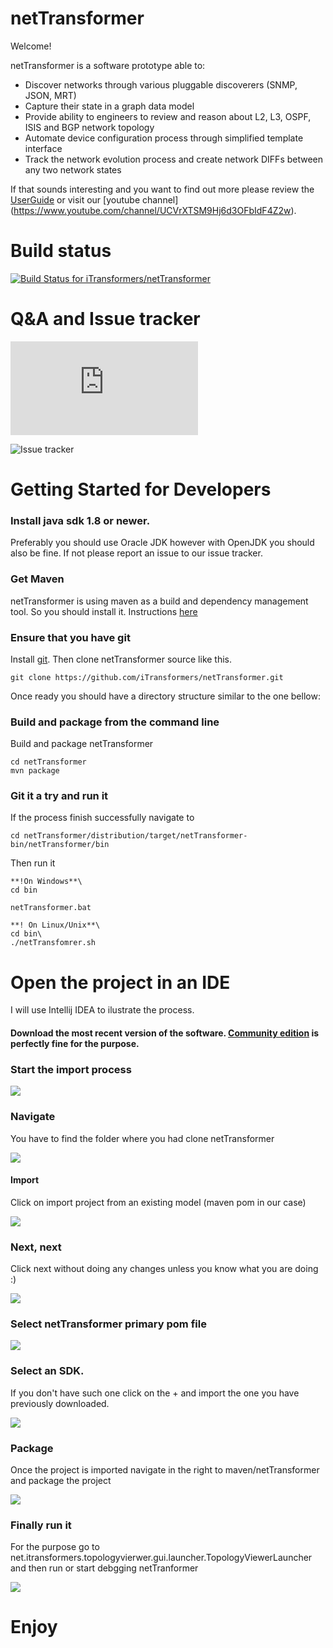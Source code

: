 netTransformer
==============
Welcome!

netTransformer is a software prototype able to:
*	Discover networks through various pluggable discoverers (SNMP, JSON, MRT)
*	Capture their state in a graph data model
*	Provide ability to engineers to review and reason about L2, L3, OSPF, ISIS and BGP network topology
*	Automate device configuration process through simplified template interface
*	Track the network evolution process and create network DIFFs between any two network states

If that sounds interesting and you want to find out more please review the [UserGuide](http://www.itransformers.net/UserGuide-Pirin.pdf) or visit our [youtube channel] (https://www.youtube.com/channel/UCVrXTSM9Hj6d3OFbIdF4Z2w). 

Build status 
==============
[ ![Build Status for iTransformers/netTransformer](https://codeship.com/projects/c47eaf80-d1cd-0133-f191-46ddfea9cbb7/status?branch=master)](https://codeship.com/projects/141650)

Q&A and Issue tracker
==============

![Community forum](http://forum.itransformers.net/fluxbb/index.php) 

![Issue tracker](https://github.com/iTransformers/netTransformer/issues)

Getting Started for Developers
==============

### Install java sdk 1.8 or newer. 
Preferably you should use Oracle JDK however with OpenJDK you should also be fine. If not please report an issue to our issue tracker. 

### Get Maven
netTransformer is using maven as a build and dependency management tool. So you should install it. Instructions  [here](http://maven.apache.org/guides/getting-started/maven-in-five-minutes.html)


### Ensure that you have git 
Install [git](https://git-scm.com/book/en/v2/Getting-Started-Installing-Git). Then clone netTransformer source like this. 
```
git clone https://github.com/iTransformers/netTransformer.git
```
Once ready you should have a directory structure similar to the one bellow:

### Build and package from the command line
Build and package netTransformer 
```
cd netTransformer
mvn package
```

### Git it a try and run it
If the process finish successfully navigate to 
```
cd netTransformer/distribution/target/netTransformer-bin/netTransformer/bin
```
Then run it
```
**!On Windows**\
cd bin

netTransformer.bat

**! On Linux/Unix**\
cd bin\
./netTransfomrer.sh
```



Open the project in an IDE 
==============

I will use Intellij IDEA to ilustrate the process. 

#### Download the most recent version of the software. [Community edition](https://www.jetbrains.com/idea/#chooseYourEdition) is perfectly fine for the purpose.


### Start the import process
![](media/import-project.png)

### Navigate 
You have to find the folder where you had clone netTransformer

![](media/select.png)

#### Import 
Click on import project from an existing model (maven pom in our case)

![](media/import-from-maven.png)


### Next, next 

Click next without doing any changes unless you know what you are doing :)

![](media/next1.png)


### Select netTransformer primary pom file

![](media/next2.png)

### Select an SDK.
If you don't have such one click on the + and import the one you have previously downloaded.

![](media/add_jdk.png)

### Package 

Once the project is imported navigate in the right to maven/netTransformer and package the project 

![](media/package.png)


### Finally run it 
For the purpose go to net.itransformers.topologyvierwer.gui.launcher.TopologyViewerLauncher and then run or start debgging netTranformer

 ![](media/run.png)



Enjoy
==============
